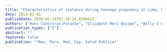 ```yaml
---
title: "Characteristics of violence during teenage pregnancy in Lima, Peru"
date: 2013-01-01
publishDate: 2020-05-19T07:34:24.019862Z
authors: ["Hans Contreras-Pulache", "Elizabeth Mori-Quispe", "Willy D Hinostroza-Camposano", "Maribel Yancachajlla-Apaza", "Nelly Lam-Figueroa", "Horacio Chacón-Torrico"]
publication_types: ["2"]
abstract: ""
featured: false
publication: "*Rev. Peru. Med. Exp. Salud Publica*"
---
```


